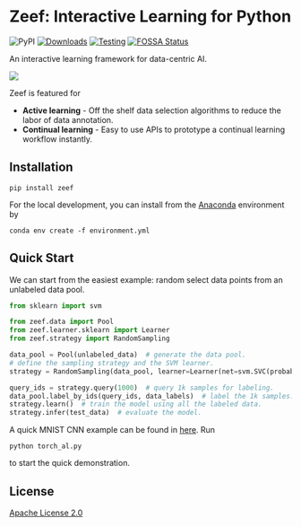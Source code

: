 # Zeef: Interactive Learning for Python

![PyPI](https://img.shields.io/pypi/v/zeef?color=green) [![Downloads](https://pepy.tech/badge/zeef)](https://pepy.tech/project/zeef) [![Testing](https://github.com/MLSysOps/zeef/actions/workflows/main.yml/badge.svg?branch=main)](https://github.com/MLSysOps/zeef/actions/workflows/main.yml) [![FOSSA Status](https://app.fossa.com/api/projects/git%2Bgithub.com%2FMLSysOps%2Fdeepal.svg?type=shield)](https://app.fossa.com/projects/git%2Bgithub.com%2FMLSysOps%2Fdeepal?ref=badge_shield)

An interactive learning framework for data-centric AI.

![](./docs/images/logo.svg)

Zeef is featured for

- **Active learning** - Off the shelf data selection algorithms to reduce the labor of data annotation.
- **Continual learning** - Easy to use APIs to prototype a continual learning workflow instantly.

## Installation

```shell
pip install zeef
```

For the local development, you can install from the [Anaconda](https://www.anaconda.com/) environment by

```shell
conda env create -f environment.yml
```

## Quick Start

We can start from the easiest example: random select data points from an unlabeled data pool.

```python
from sklearn import svm

from zeef.data import Pool
from zeef.learner.sklearn import Learner
from zeef.strategy import RandomSampling

data_pool = Pool(unlabeled_data)  # generate the data pool.
# define the sampling strategy and the SVM learner.
strategy = RandomSampling(data_pool, learner=Learner(net=svm.SVC(probability=True)))

query_ids = strategy.query(1000)  # query 1k samples for labeling.
data_pool.label_by_ids(query_ids, data_labels)  # label the 1k samples.
strategy.learn()  # train the model using all the labeled data.
strategy.infer(test_data)  # evaluate the model.
```

A quick MNIST CNN example can be found in [here](examples/mnist/torch_al.py). Run

```shell
python torch_al.py
```

to start the quick demonstration.

## License

[Apache License 2.0](./LICENSE)
